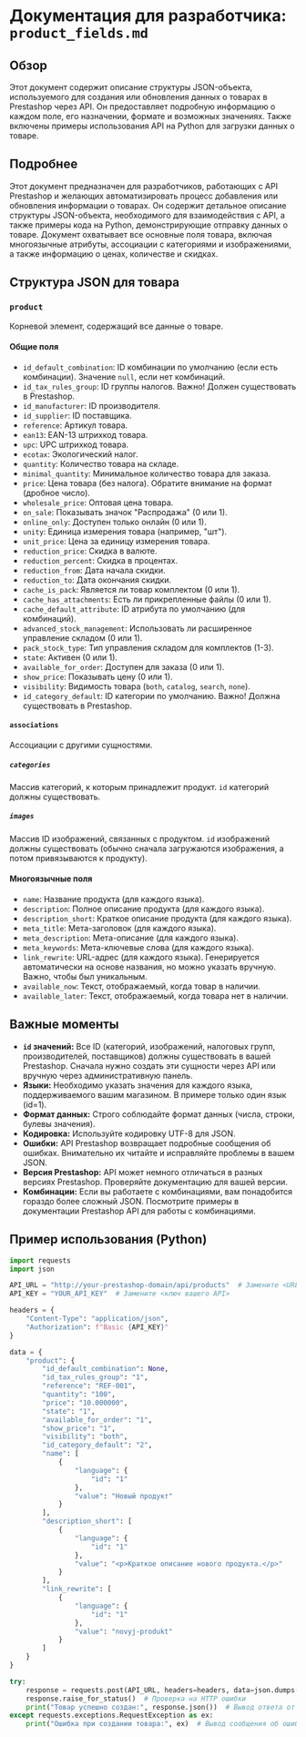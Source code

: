 # Документация для разработчика: `product_fields.md`

## Обзор

Этот документ содержит описание структуры JSON-объекта, используемого для создания или обновления данных о товарах в Prestashop через API. Он предоставляет подробную информацию о каждом поле, его назначении, формате и возможных значениях. Также включены примеры использования API на Python для загрузки данных о товаре.

## Подробнее

Этот документ предназначен для разработчиков, работающих с API Prestashop и желающих автоматизировать процесс добавления или обновления информации о товарах. Он содержит детальное описание структуры JSON-объекта, необходимого для взаимодействия с API, а также примеры кода на Python, демонстрирующие отправку данных о товаре. Документ охватывает все основные поля товара, включая многоязычные атрибуты, ассоциации с категориями и изображениями, а также информацию о ценах, количестве и скидках.

## Структура JSON для товара

### `product`

Корневой элемент, содержащий все данные о товаре.

#### Общие поля

*   `id_default_combination`: ID комбинации по умолчанию (если есть комбинации). Значение `null`, если нет комбинаций.
*   `id_tax_rules_group`: ID группы налогов. Важно! Должен существовать в Prestashop.
*   `id_manufacturer`: ID производителя.
*   `id_supplier`: ID поставщика.
*   `reference`: Артикул товара.
*   `ean13`: EAN-13 штрихкод товара.
*   `upc`: UPC штрихкод товара.
*   `ecotax`: Экологический налог.
*   `quantity`: Количество товара на складе.
*   `minimal_quantity`: Минимальное количество товара для заказа.
*   `price`: Цена товара (без налога). Обратите внимание на формат (дробное число).
*   `wholesale_price`: Оптовая цена товара.
*   `on_sale`: Показывать значок "Распродажа" (0 или 1).
*   `online_only`: Доступен только онлайн (0 или 1).
*   `unity`: Единица измерения товара (например, "шт").
*   `unit_price`: Цена за единицу измерения товара.
*   `reduction_price`: Скидка в валюте.
*   `reduction_percent`: Скидка в процентах.
*   `reduction_from`: Дата начала скидки.
*   `reduction_to`: Дата окончания скидки.
*   `cache_is_pack`: Является ли товар комплектом (0 или 1).
*   `cache_has_attachments`: Есть ли прикрепленные файлы (0 или 1).
*   `cache_default_attribute`: ID атрибута по умолчанию (для комбинаций).
*   `advanced_stock_management`: Использовать ли расширенное управление складом (0 или 1).
*   `pack_stock_type`: Тип управления складом для комплектов (1-3).
*   `state`: Активен (0 или 1).
*   `available_for_order`: Доступен для заказа (0 или 1).
*   `show_price`: Показывать цену (0 или 1).
*   `visibility`: Видимость товара (`both`, `catalog`, `search`, `none`).
*   `id_category_default`: ID категории по умолчанию. Важно! Должна существовать в Prestashop.

#### `associations`

Ассоциации с другими сущностями.

##### `categories`

Массив категорий, к которым принадлежит продукт. `id` категорий должны существовать.

##### `images`

Массив ID изображений, связанных с продуктом. `id` изображений должны существовать (обычно сначала загружаются изображения, а потом привязываются к продукту).

#### Многоязычные поля

*   `name`: Название продукта (для каждого языка).
*   `description`: Полное описание продукта (для каждого языка).
*   `description_short`: Краткое описание продукта (для каждого языка).
*   `meta_title`: Мета-заголовок (для каждого языка).
*   `meta_description`: Мета-описание (для каждого языка).
*   `meta_keywords`: Мета-ключевые слова (для каждого языка).
*   `link_rewrite`: URL-адрес (для каждого языка). Генерируется автоматически на основе названия, но можно указать вручную. Важно, чтобы был уникальным.
*   `available_now`: Текст, отображаемый, когда товар в наличии.
*   `available_later`: Текст, отображаемый, когда товара нет в наличии.

## Важные моменты

*   **`id` значений:** Все ID (категорий, изображений, налоговых групп, производителей, поставщиков) должны существовать в вашей Prestashop. Сначала нужно создать эти сущности через API или вручную через административную панель.
*   **Языки:** Необходимо указать значения для каждого языка, поддерживаемого вашим магазином. В примере только один язык (id=1).
*   **Формат данных:** Строго соблюдайте формат данных (числа, строки, булевы значения).
*   **Кодировка:** Используйте кодировку UTF-8 для JSON.
*   **Ошибки:** API Prestashop возвращает подробные сообщения об ошибках. Внимательно их читайте и исправляйте проблемы в вашем JSON.
*   **Версия Prestashop:** API может немного отличаться в разных версиях Prestashop. Проверяйте документацию для вашей версии.
*   **Комбинации:** Если вы работаете с комбинациями, вам понадобится гораздо более сложный JSON. Посмотрите примеры в документации Prestashop API для работы с комбинациями.

## Пример использования (Python)

```python
import requests
import json

API_URL = "http://your-prestashop-domain/api/products"  # Замените <URL вашего prestashop API>
API_KEY = "YOUR_API_KEY"  # Замените <ключ вашего API>

headers = {
    "Content-Type": "application/json",
    "Authorization": f"Basic {API_KEY}"
}

data = {
    "product": {
        "id_default_combination": None,
        "id_tax_rules_group": "1",
        "reference": "REF-001",
        "quantity": "100",
        "price": "10.000000",
        "state": "1",
        "available_for_order": "1",
        "show_price": "1",
        "visibility": "both",
        "id_category_default": "2",
        "name": [
            {
                "language": {
                    "id": "1"
                },
                "value": "Новый продукт"
            }
        ],
        "description_short": [
            {
                "language": {
                    "id": "1"
                },
                "value": "<p>Краткое описание нового продукта.</p>"
            }
        ],
        "link_rewrite": [
            {
                "language": {
                    "id": "1"
                },
                "value": "novyj-produkt"
            }
        ]
    }
}

try:
    response = requests.post(API_URL, headers=headers, data=json.dumps(data))
    response.raise_for_status()  # Проверка на HTTP ошибки
    print("Товар успешно создан:", response.json())  # Вывод ответа от API
except requests.exceptions.RequestException as ex:
    print("Ошибка при создании товара:", ex)  # Вывод сообщения об ошибке
```